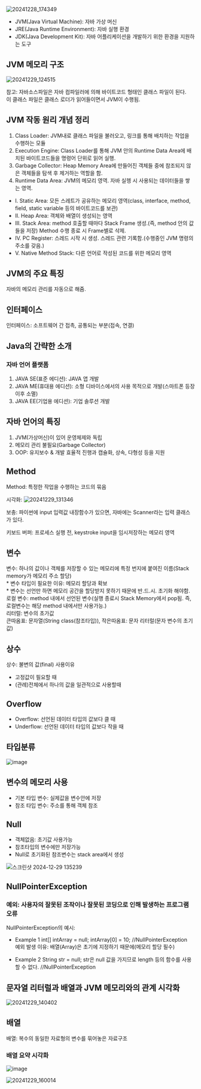 ![20241228_174349](https://github.com/user-attachments/assets/31d584e8-7f6d-4d8d-b10b-34b8432c004c)

- JVM(Java Virtual Machine): 자바 가상 머신
- JRE(Java Runtime Environment): 자바 실행 환경
- JDK(Java Development Kit): 자바 어플리케이션을 개발하기 위한 환경을 지원하는 도구

## JVM 메모리 구조

![20241229_124515](https://github.com/user-attachments/assets/b6f14b1f-2332-4bb5-9a73-7f20232aea8c)


참고: 자바소스파일은 자바 컴파일러에 의해 바이트코드 형태인 클래스 파일이 된다. <br>
이 클래스 파일은 클래스 로더가 읽어들이면서 JVM이 수행됨.

## JVM 작동 원리 개념 정리
1. Class Loader: JVM내로 클래스 파일을 불러오고, 링크를 통해 배치하는 작업을 수행하는 모듈
2. Execution Engine: Class Loader를 통해 JVM 안의 Runtime Data Area에 배치된 바이트코드들을 명령어 단위로 읽어 실행.
3. Garbage Collector: Heap Memory Area에 만들어진 객체들 중에 참조되지 않은 객체들을 탐색 후 제거하는 역할을 함.
4. Runtime Data Area: JVM의 메모리 영역. 자바 실헹 시 사용되는 데이터들을 쌓는 영역.
- I. Static Area: 모든 스레트가 공유하는 메모리 영역(class, interface, method, field, static variable 등의 바이트코드를 보관)
- II. Heap Area: 객체와 배열이 생성되는 영역
- III. Stack Area: method 호출할 때마다 Stack Frame 생성.(즉, method 안의 값들을 저장) Method 수행 종료 시 Frame별로 삭제.
- IV. PC Register: 스레드 시작 시 생성. 스레드 관련 기록함.(수행중인 JVM 명령의 주소를 갖음.)
- V. Native Method Stack: 다른 언어로 작성된 코드를 위한 메모리 영역

## JVM의 주요 특징
자바의 메모리 관리를 자동으로 해줌.

## 인터페이스
인터페이스: 소프트웨어 간 접촉, 공통되는 부분(접속, 연결)

## Java의 간략한 소개
### 자바 언어 플랫폼

1. JAVA SE(표준 에디션): JAVA 앱 개발
2. JAVA ME(휴대용 에디션): 소형 디바이스에서의 사용 목적으로 개발(스마트폰 등장 이후 소멸)
3. JAVA EE(기업용 에디션): 기업 솔루션 개발

## 자바 언어의 특징
1. JVM(가상머신)이 있어 운영체제와 독립
2. 메모리 관리 불필요(Garbage Collector)
3. OOP: 유지보수 & 개발 효율적 진행과 캡슐화, 상속, 다형성 등을 지원

## Method

Method: 특정한 작업을 수행하는 코드의 묶음


시각화:
![20241229_131346](https://github.com/user-attachments/assets/05bb01f6-8334-41bb-8bd0-c0ee8020ce71)



보충: 파이썬에 input 입력값 내장함수가 있으면, 자바에는 Scanner라는 입력 클래스가 있다.


키보드 버퍼: 프로세스 실행 전, keystroke input을 임시저장하는 메모리 영역

## 변수
변수: 하나의 값이나 객체를 저장할 수 있는 메모리에 특정 번지에 붙여진 이름(Stack memory가 메모리 주소 할당)
<br> * 변수 타입이 필요한 이유: 메모리 할당과 확보
<br> * 변수는 선언만 하면 메모리 공간을 할당받지 못하기 때문에 반.드.시. 초기화 해야함.
<br> 로컬 변수: method 내에서 선언된 변수(실행 종료시 Stack Memory에서 pop됨. 즉, 로컬변수는 해당 method 내에서만 사용가능.)
<br> 리터럴: 변수의 초가값
<br> 큰따옴표: 문자열(String class(참조타입)), 작은따옴표: 문자 리터럴(문자 변수의 초기값)

## 상수
상수: 불변의 값(final)
사용이유
- 고정값이 필요할 때
- (관례)전체에서 하나의 값을 일관적으로 사용할때

## Overflow
- Overflow: 선언된 데이터 타입의 값보다 클 때
- Underflow: 선언된 데이터 타입의 값보다 작을 때

## 타입분류

![image](https://github.com/user-attachments/assets/5980497f-d708-409d-be5f-27085ce58190)

## 변수의 메모리 사용

- 기본 타입 변수: 실제값을 변수안에 저장
- 참조 타입 변수: 주소를 통해 객체 참조

## Null

- 객체없음: 초기값 사용가능
- 참조타입의 변수에만 저장가능
- Null로 초기화된 참조변수는 stack area에서 생성

![스크린샷 2024-12-29 135239](https://github.com/user-attachments/assets/840d71d8-3465-4f82-930e-333e093ad58b)

## NullPointerException
### 예외: 사용자의 잘못된 조작이나 잘못된 코딩으로 인해 발생하는 프로그램 오류
NullPointerException의 예시:
- Example 1
int[] intArray = null;
intArray[0] = 10; //NullPointerException
<br> 예외 발생 이유: 배열(Array)은 초기에 지정하기 때문에(메모리 할당 필수)

- Example 2
String str = null; str은 null 값을 가지므로 length 등의 함수를 사용할 수 없다. //NullPointerException

## 문자열 리터럴과 배열과 JVM 메모리와의 관계 시각화  

![20241229_140402](https://github.com/user-attachments/assets/7a4230c8-f31d-436b-a29b-ce7b1def0a2a)

## 배열
배열: 복수의 동일한 자료형의 변수를 묶어놓은 자료구조

### 배열 요약 시각화

![image](https://github.com/user-attachments/assets/9c07498f-4035-45aa-a173-96c0b0fd04da)

![20241229_160014](https://github.com/user-attachments/assets/18840540-f0d9-4350-bbc4-9c26728c8641)
